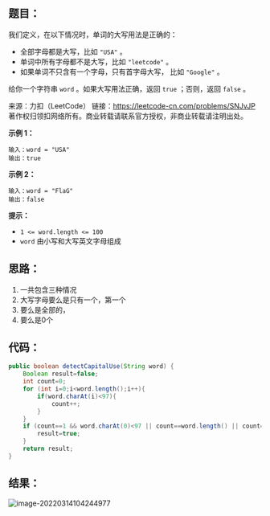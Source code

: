 ## 题目：

我们定义，在以下情况时，单词的大写用法是正确的：

- 全部字母都是大写，比如 `"USA"` 。
- 单词中所有字母都不是大写，比如 `"leetcode"` 。
- 如果单词不只含有一个字母，只有首字母大写， 比如 `"Google"` 。

给你一个字符串 `word` 。如果大写用法正确，返回 `true` ；否则，返回 `false` 。



来源：力扣（LeetCode） 链接：https://leetcode-cn.com/problems/SNJvJP 著作权归领扣网络所有。商业转载请联系官方授权，非商业转载请注明出处。

<!--more-->

**示例 1：**

```
输入：word = "USA"
输出：true
```

**示例 2：**

```
输入：word = "FlaG"
输出：false
```

**提示：**

- `1 <= word.length <= 100`
- `word` 由小写和大写英文字母组成

## 思路：

1. 一共包含三种情况
2. 大写字母要么是只有一个，第一个
3. 要么是全部的，
4. 要么是0个

## 代码：

```java
public boolean detectCapitalUse(String word) {
    Boolean result=false;
    int count=0;
    for (int i=0;i<word.length();i++){
        if(word.charAt(i)<97){
            count++;
        }
    }
    if (count==1 && word.charAt(0)<97 || count==word.length() || count==0){
        result=true;
    }
    return result;
}
```

## 结果：

![image-20220314104244977](https://gitee.com/misteryliu/typora/raw/master/image/image-20220314104244977.png)